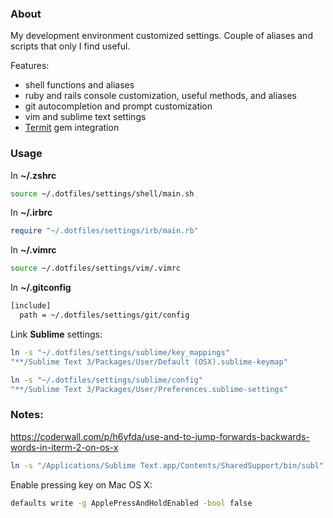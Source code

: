 ### About

My development environment customized settings. Couple of aliases and scripts that only I find useful.

Features:
* shell functions and aliases
* ruby and rails console customization, useful methods, and aliases
* git autocompletion and prompt customization
* vim and sublime text settings
* [Termit](https://github.com/pawurb/termit) gem integration

### Usage

In **~/.zshrc**
```bash
source ~/.dotfiles/settings/shell/main.sh
```

In **~/.irbrc**
```ruby
require "~/.dotfiles/settings/irb/main.rb"
```

In **~/.vimrc**
```bash
source ~/.dotfiles/settings/vim/.vimrc
```

In **~/.gitconfig**
```bash
[include]
  path = ~/.dotfiles/settings/git/config
```

Link **Sublime** settings:
```bash
ln -s "~/.dotfiles/settings/sublime/key_mappings"
"**/Sublime Text 3/Packages/User/Default (OSX).sublime-keymap"

ln -s "~/.dotfiles/settings/sublime/config"
"**/Sublime Text 3/Packages/User/Preferences.sublime-settings"
```

### Notes:

https://coderwall.com/p/h6yfda/use-and-to-jump-forwards-backwards-words-in-iterm-2-on-os-x

```bash
ln -s "/Applications/Sublime Text.app/Contents/SharedSupport/bin/subl" ~/bin/subl
```

Enable pressing key on Mac OS X:
```bash
defaults write -g ApplePressAndHoldEnabled -bool false
```

